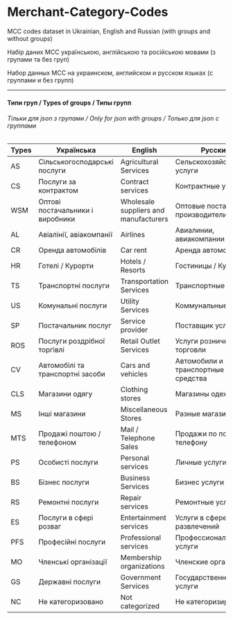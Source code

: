 # Merchant-Category-Codes
MCC codes dataset in Ukrainian, English and Russian (with groups and without groups)

Набір даних MCC українською, англійською та російською мовами (з групами та без груп)

Набор данных MCC на украинском, английском и русском языках (с группами и без групп)

------------

#### Типи груп / Types of groups / Типы групп
###### Тільки для json з групами / Only for json with groups / Только для json с группами
| Types | Українська                       | English                               | Русский                            |
| ----- | -------------------------------- | ------------------------------------- | ---------------------------------- |
| AS    | Сільськогосподарські послуги     | Agricultural Services                 | Сельскохозяйственные услуги        |
| CS    | Послуги за контрактом            | Contract services                     | Контрактные услуги                 |
| WSM   | Оптові постачальники і виробники | Wholesale suppliers and manufacturers | Оптовые поставщики и производители |
| AL    | Авіалінії, авіакомпанії          | Airlines                              | Авиалинии, авиакомпании            |
| CR    | Оренда автомобілів               | Car rent                              | Аренда автомобилей                 |
| HR    | Готелі / Курорти                 | Hotels / Resorts                      | Гостиницы / Курорты                |
| TS    | Транспортні послуги              | Transportation Services               | Транспортные услуги                |
| US    | Комунальні послуги               | Utility Services                      | Коммунальные услуги                |
| SP    | Постачальник послуг              | Service provider                      | Поставщик услуг                    |
| ROS   | Послуги роздрібної торгівлі      | Retail Outlet Services                | Услуги розничной торговли          |
| CV    | Автомобілі та транспортні засоби | Cars and vehicles                     | Автомобили и транспортные средства |
| CLS   | Магазини одягу                   | Clothing stores                       | Магазины одежды                    |
| MS    | Інші магазини                    | Miscellaneous Stores                  | Разные магазины                    |
| MTS   | Продажі поштою / телефоном       | Mail / Telephone Sales                | Продажи по почте / телефону        |
| PS    | Особисті послуги                 | Personal services                     | Личные услуги                      |
| BS    | Бізнес послуги                   | Business Services                     | Бизнес услуги                      |
| RS    | Ремонтні послуги                 | Repair services                       | Ремонтные услуги                   |
| ES    | Послуги в сфері розваг           | Entertainment services                | Услуги в сфере развлечений         |
| PFS   | Професійні послуги               | Professional services                 | Профессиональные услуги            |
| MO    | Членські організації             | Membership оrganizations              | Членские организации               |
| GS    | Державні послуги                 | Government Services                   | Государственные услуги             |
| NC    | Не категоризовано                | Not categorized                       | Не категоризированно               |
